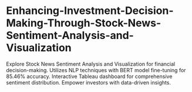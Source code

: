 # Enhancing-Investment-Decision-Making-Through-Stock-News-Sentiment-Analysis-and-Visualization
Explore Stock News Sentiment Analysis and Visualization for financial decision-making. Utilizes NLP techniques with BERT model fine-tuning for 85.46% accuracy. Interactive Tableau dashboard for comprehensive sentiment distribution. Empower investors with data-driven insights.
